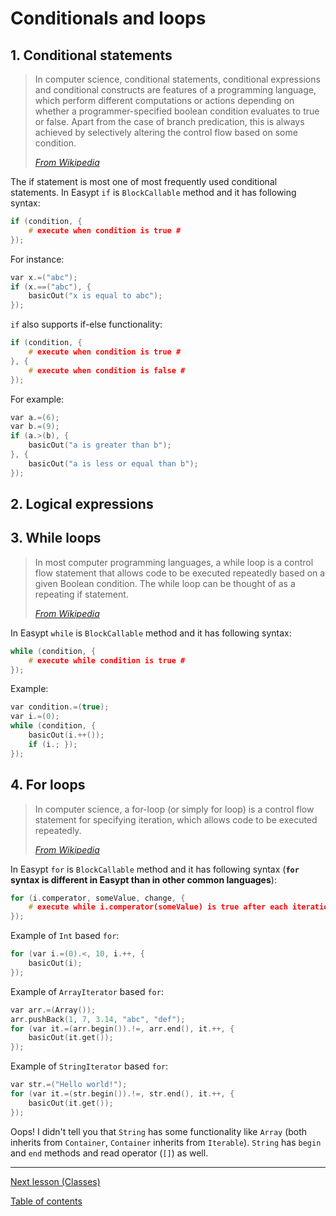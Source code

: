 # Conditionals and loops

## 1. Conditional statements

> In computer science, conditional statements, conditional expressions and conditional constructs are features of a programming language, which perform different computations or actions depending on whether a programmer-specified boolean condition evaluates to true or false. Apart from the case of branch predication, this is always achieved by selectively altering the control flow based on some condition.
> 
> [_From Wikipedia_](https://en.wikipedia.org/wiki/Conditional_(computer_programming))

The if statement is most one of most frequently used conditional statements. In Easypt `if` is `BlockCallable` method and it has following syntax:

```c
if (condition, {
    # execute when condition is true #
});
```

For instance:

```c
var x.=("abc");
if (x.==("abc"), {
    basicOut("x is equal to abc");
});
```

`if` also supports if-else functionality:

```c
if (condition, {
    # execute when condition is true #
}, {
    # execute when condition is false #
});
```

For example:

```c
var a.=(6);
var b.=(9);
if (a.>(b), {
    basicOut("a is greater than b");
}, {
    basicOut("a is less or equal than b");
});
```

## 2. Logical expressions


## 3. While loops

> In most computer programming languages, a while loop is a control flow statement that allows code to be executed repeatedly based on a given Boolean condition. The while loop can be thought of as a repeating if statement.
> 
> [_From Wikipedia_](https://en.wikipedia.org/wiki/While_loop)

In Easypt `while` is `BlockCallable` method and it has following syntax:

```c
while (condition, {
    # execute while condition is true #
});
```
Example:

```c
var condition.=(true);
var i.=(0);
while (condition, {
    basicOut(i.++());
    if (i.; });
});
```

## 4. For loops

> In computer science, a for-loop (or simply for loop) is a control flow statement for specifying iteration, which allows code to be executed repeatedly.
> 
> [_From Wikipedia_](https://en.wikipedia.org/wiki/For_loop)


In Easypt `for` is `BlockCallable` method and it has following syntax (**`for` syntax is different in Easypt than in other common languages**):

```c
for (i.comperator, someValue, change, {
    # execute while i.comperator(someValue) is true after each iteration call change() #
});
```

Example of `Int` based `for`:

```c
for (var i.=(0).<, 10, i.++, {
    basicOut(i);
});
```

Example of `ArrayIterator` based `for`:

```c
var arr.=(Array());
arr.pushBack(1, 7, 3.14, "abc", "def");
for (var it.=(arr.begin()).!=, arr.end(), it.++, {
    basicOut(it.get());
});
```

Example of `StringIterator` based `for`:

```c
var str.=("Hello world!");
for (var it.=(str.begin()).!=, str.end(), it.++, {
    basicOut(it.get());
});
```

Oops! I didn't tell you that `String` has some functionality like `Array` (both inherits from `Container`, `Container` inherits from `Iterable`). `String` has `begin` and `end` methods and read operator (`[]`) as well.

---

[Next lesson (Classes)](classes.md)

[Table of contents](tutorial.md)